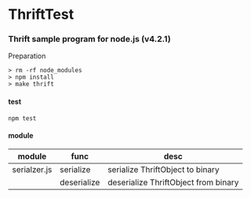 # ThriftTest

### Thrift sample program for node.js (v4.2.1)

Preparation
```
> rm -rf node_modules
> npm install
> make thrift
```

#### test
```
npm test
```

#### module
| module |  func | desc |
| ---------- | ---------- | ---------- |
| serialzer.js | serialize | serialize ThriftObject to binary |
| | deserialize | deserialize ThriftObject from binary |


